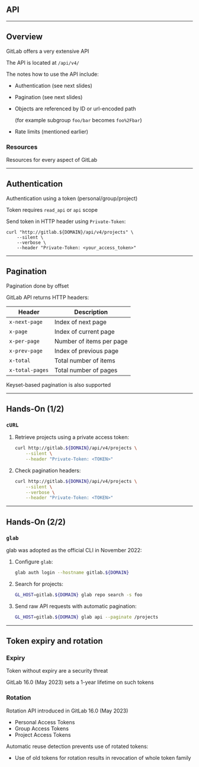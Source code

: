 <!-- .slide: id="gitlab_api" class="vertical-center" -->

<i class="fa-duotone fa-gears fa-8x fa-duotone-colors" style="float: right; color: grey;"></i>

## API

---

## Overview

<i class="fa-duotone fa-gears fa-4x fa-duotone-colors-inverted" style="float: right;"></i>

GitLab offers a very extensive API [<i class="fa-solid fa-arrow-up-right-from-square"></i>](https://docs.gitlab.com/ee/api/)

The API is located at `/api/v4/`

The notes how to use the API [<i class="fa-solid fa-arrow-up-right-from-square"></i>](https://docs.gitlab.com/ee/api/#how-to-use-the-api) include:

- Authentication (see next slides)
- Pagination (see next slides)
- Objects are referenced by ID or url-encoded path

  (for example subgroup `foo/bar` becomes `foo%2Fbar`)

- Rate limits (mentioned earlier)

### Resources

Resources for every aspect of GitLab [<i class="fa-solid fa-arrow-up-right-from-square"></i>](https://docs.gitlab.com/ee/api/api_resources.html)

---

## Authentication

<i class="fa-duotone fa-key-skeleton fa-4x fa-duotone-colors-inverted" style="float: right;"></i>

Authentication [<i class="fa-solid fa-arrow-up-right-from-square"></i>](https://docs.gitlab.com/ee/api/#authentication) using a token (personal/group/project)

Token requires `read_api` or `api` scope

Send token in HTTP header using `Private-Token`:

```
curl "http://gitlab.${DOMAIN}/api/v4/projects" \
    --silent \
    --verbose \
    --header "Private-Token: <your_access_token>"
```

---

## Pagination

<i class="fa-duotone fa-scroll-old fa-4x fa-duotone-colors-inverted" style="float: right;"></i>

Pagination [<i class="fa-solid fa-arrow-up-right-from-square"></i>](https://docs.gitlab.com/ee/api/#pagination) done by offset

GitLab API returns HTTP headers:

| Header          | Description              |
|-----------------|--------------------------|
| `x-next-page`   | Index of next page       |
| `x-page`        | Index of current page    |
| `x-per-page`    | Number of items per page |
| `x-prev-page`   | Index of previous page   |
| `x-total`       | Total number of items    |
| `x-total-pages` | Total number of pages    |

Keyset-based pagination [<i class="fa-solid fa-arrow-up-right-from-square"></i>](https://docs.gitlab.com/ee/api/#keyset-based-pagination) is also supported

---

## Hands-On (1/2)

### `cURL`

1. Retrieve projects using a private access token:

    ```bash
    curl http://gitlab.${DOMAIN}/api/v4/projects \
        --silent \
        --header "Private-Token: <TOKEN>"
    ```
    <!-- .element: style="width: 30em;" -->

1. Check pagination headers:

    ```bash
    curl http://gitlab.${DOMAIN}/api/v4/projects \
        --silent \
        --verbose \
        --header "Private-Token: <TOKEN>"
    ```
    <!-- .element: style="width: 30em;" -->

---

## Hands-On (2/2)

### `glab`

glab [<i class="fa-solid fa-arrow-up-right-from-square"></i>](https://gitlab.com/gitlab-org/cli) was adopted as the official CLI in November 2022:

1. Configure `glab`:

    ```bash
    glab auth login --hostname gitlab.${DOMAIN}
    ```
    <!-- .element: style="width: 32em;" -->

1. Search for projects:

    ```bash
    GL_HOST=gitlab.${DOMAIN} glab repo search -s foo
    ```
    <!-- .element: style="width: 32em;" -->

1. Send raw API requests with automatic pagination:

    ```bash
    GL_HOST=gitlab.${DOMAIN} glab api --paginate /projects
    ```
    <!-- .element: style="width: 32em;" -->

---

## Token expiry and rotation

### Expiry

Token without expiry are a security threat [](https://about.gitlab.com/blog/2023/10/25/access-token-lifetime-limits/)

GitLab 16.0 (May 2023) sets a 1-year lifetime on such tokens

### Rotation

Rotation API introduced in GitLab 16.0 (May 2023)

- Personal Access Tokens [](https://docs.gitlab.com/ee/api/personal_access_tokens.html#rotate-a-personal-access-token)
- Group Access Tokens [](https://docs.gitlab.com/ee/api/group_access_tokens.html#rotate-a-group-access-token)
- Project Access Tokens [](https://docs.gitlab.com/ee/api/project_access_tokens.html#rotate-a-project-access-token)

Automatic reuse detection [](https://docs.gitlab.com/ee/api/personal_access_tokens.html#automatic-reuse-detection) prevents use of rotated tokens:

- Use of old tokens for rotation results in revocation of whole token family
